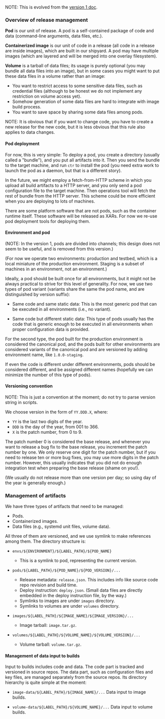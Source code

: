 NOTE: This is evolved from the
[version 1 doc](../shipyard/docs/release.md).

### Overview of release management

**Pod** is our unit of release.  A pod is a self-contained package of
code and data (command-line arguments, data files, etc.).

**Containerized image** is our unit of code in a release (all code in a
release are inside images), which are built in our shipyard.  A pod may
have multiple images (which are layered and will be merged into one
overlay filesystem).

**Volume** is a tarball of data files; its usage is purely optional (you
may bundle all data files into an image), but in some cases you might
want to put these data files in a volume rather than an image:
* You want to restrict access to some sensitive data files, such as
  credential files (although to be honest we do not implement any
  restriction on volume access yet).
* Somehow generation of some data files are hard to integrate with image
  build process.
* You want to save space by sharing some data files among pods.

NOTE: It is obvious that if you want to change code, you have to create
a new release for the new code, but it is less obvious that this rule
also applies to data changes.

#### Pod deployment

For now, this is very simple: To deploy a pod, you create a directory
(usually called a "bundle"), and you put all artifacts into it.  Then
you send the bundle to the target machine, and run `ctr` to install the
pod (you need extra work to launch the pod as a daemon, but that is a
different story).

In the future, we might employ a fetch-from-HTTP scheme in which you
upload all build artifacts to a HTTP server, and you only send a pod
configuration file to the target machine.  Then operations tool will
fetch the rest of bundle from the HTTP server.  This scheme could be
more efficient when you are deploying to lots of machines.

There are some platform software that are not pods, such as the
container runtime itself.  These software will be released as XARs.  For
now we re-use pod deployment tools for deploying them.

#### Environment and pod

(NOTE: In the version 1, pods are divided into channels; this design
does not seem to be useful, and is removed from this version.)

(For now we operate two environments: production and testbed, which is a
local miniature of the production environment.  Staging is a subset of
machines in an environment, not an environment.)

Ideally, a pod should be built once for all environments, but it might
not be always practical to strive for this level of generality.  For
now, we use two types of pod variant (variants share the same the pod
name, and are distinguished by version suffix):

* Same code and same static data: This is the most generic pod that can
  be executed in all environments (i.e., no variant).

* Same code but different static data: This type of pods usually has the
  code that is generic enough to be executed in all environments when
  proper configuration data is provided.

For the second type, the pod built for the production environment is
considered the canonical pod, and the pods built for other environments
are considered variants of the canonical pod and are versioned by adding
environment name, like `1.0.0-staging`.

If even the code is different under different environments, pods should
be considered different, and be assigned different names (hopefully we
can minimize the number of this type of pods).

#### Versioning convention

NOTE: This is just a convention at the moment; do not try to parse
version string in scripts.

We choose version in the form of `YY.DDD.X`, where:
* `YY` is the last two digits of the year.
* `DDD` is the day of the year, from 001 to 366.
* `X` is the patch number, from 0 to 9.

The patch number 0 is considered the base release, and whenever you want
to release a bug fix to the base release, you increment the patch number
by one.  We only reserve one digit for the patch number, but if you need
to release ten or more bug fixes, you may use more digits in the patch
number.  However, this usually indicates that you did not do enough
integration test when preparing the base release (shame on you!).

(We usually do not release more than one version per day; so using day
of the year is generally enough.)


### Management of artifacts

We have three types of artifacts that need to be managed:
* Pods.
* Containerized images.
* Data files (e.g., systemd unit files, volume data).

All three of them are versioned, and we use symlink to make references
among them.  The directory structure is:

* `envs/${ENVIRONMENT}/${LABEL_PATH}/${POD_NAME}`
  + This is a symlink to pod, representing the current version.

* `pods/${LABEL_PATH}/${POD_NAME}/${POD_VERSION}/...`
  + Release metadata: `release.json`.  This includes info like source
    code repo revision and build time.
  + Deploy instruction: `deploy.json`.  (Small data files are directly
    embedded in the deploy instruction file, by the way.)
  + Symlinks to images are under `images` directory.
  + Symlinks to volumes are under `volumes` directory.

* `images/${LABEL_PATH}/${IMAGE_NAME}/${IMAGE_VERSION}/...`
  + Image tarball: `image.tar.gz`.

* `volumes/${LABEL_PATH}/${VOLUME_NAME}/${VOLUME_VERSION}/...`
  + Volume tarball: `volume.tar.gz`.

#### Management of data input to builds

Input to builds includes code and data.  The code part is tracked and
versioned in source repos.  The data part, such as configuration files
and key files, are managed separately from the source repos.  Its
directory hierarchy is quite simple at the moment:

* `image-data/${LABEL_PATH}/${IMAGE_NAME}/...`
  Data input to image builds.

* `volume-data/${LABEL_PATH}/${VOLUME_NAME}/...`
  Data input to volume builds.
